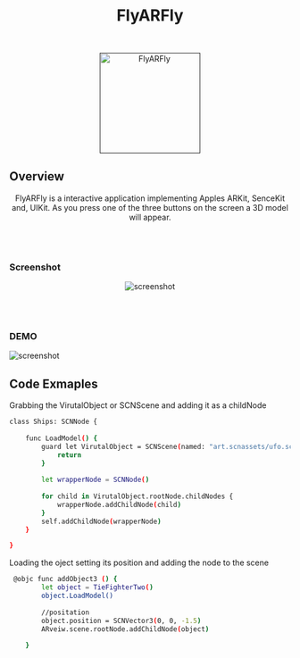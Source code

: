 
<h1 align="center">FlyARFly</h1> <br>


<p align="center">
  <a href=" ">
    <img title="FlyARFly" src="https://user-images.githubusercontent.com/16025198/38338692-a0feab46-3838-11e8-8d3c-83dc26990e17.png" width="180">
  </a>
</p>


## Overview
<p align="center">
FlyARFly is a interactive application implementing Apples ARKit, SenceKit and, UIKit. As you press one of the three buttons on the screen a 3D model will appear.
</p>
<br>
<br>
<h3>Screenshot</h3>
<p align="center">
<img title="screenshot" src="https://user-images.githubusercontent.com/16025198/38339865-7db3b61c-383e-11e8-8a6d-92e61ee6d930.png">
</p>
<br>
<br>
<h3>DEMO</h3>
<div>
<img title="screenshot" src="https://user-images.githubusercontent.com/16025198/38339642-5183a706-383d-11e8-9a2b-59c518fa8270.gif">
</div>

## Code Exmaples 

Grabbing the VirutalObject or SCNScene and adding it as a childNode 
```bash
class Ships: SCNNode {
    
    func LoadModel() {
        guard let VirutalObject = SCNScene(named: "art.scnassets/ufo.scn") else {
            return
        }
        
        let wrapperNode = SCNNode()
        
        for child in VirutalObject.rootNode.childNodes {
            wrapperNode.addChildNode(child)
        }
        self.addChildNode(wrapperNode)
    }

}

```



Loading the oject setting its position and adding the node to the scene
```bash
 @objc func addObject3 () {
        let object = TieFighterTwo()
        object.LoadModel()
        
        //positation
        object.position = SCNVector3(0, 0, -1.5)
        ARveiw.scene.rootNode.addChildNode(object)
        
    }
```
